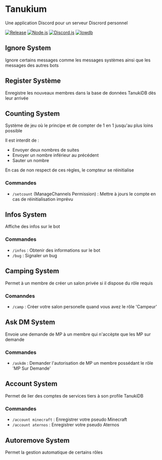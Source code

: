 # Tanukium
Une application Discord pour un serveur Discrord personnel

[![Release](https://img.shields.io/github/package-json/v/Sachanime/Tanukium)](https://github.com/Sachanime/Tanukium)
[![Node.js](https://img.shields.io/badge/Node.js-v23.0.0-%235FA04E?logo=Node.js)](https://nodejs.org/)
[![Discord.js](https://img.shields.io/badge/dynamic/json?url=https%3A%2F%2Fraw.githubusercontent.com%2FSachanime%2FTanukium%2Fmain%2Fpackage-lock.json&query=%24.packages%5B'node_modules%2Fdiscord.js'%5D.version&label=Discord.js&color=%235865f2&logo=Discord.js)](https://discord.js.org/)
[![lowdb](https://img.shields.io/badge/dynamic/json?url=https%3A%2F%2Fraw.githubusercontent.com%2FSachanime%2FTanukium%2Fmain%2Fpackage-lock.json&query=%24.packages%5B'node_modules%2Flowdb'%5D.version&label=lowdb)](https://github.com/typicode/lowdb)

## Ignore System
Ignore certains messages comme les messages systèmes ainsi que les messages des autres bots

## Register Système
Enregistre les nouveaux membres dans la base de données TanukiDB dès leur arrivée

## Counting System
Système de jeu où le principe et de compter de 1 en 1 jusqu'au plus loins possible

Il est interdit de : 

- Envoyer deux nombres de suites
- Envoyer un nombre inférieur au précédent
- Sauter un nombre

En cas de non respect de ces règles, le compteur se réinitialise

### Commandes
- `/setcount` (ManageChannels Permission) : Mettre à jours le compte en cas de réinitialisation imprévu

## Infos System
Affiche des infos sur le bot

### Commandes
- `/infos` : Obtenir des informations sur le bot
- `/bug` : Signaler un bug

## Camping System
Permet à un membre de créer un salon privée si il dispose du rôle requis

### Comanndes 
- `/camp` : Créer votre salon personelle quand vous avez le rôle 'Campeur'

## Ask DM System
Envoie une demande de MP à un membre qui n'accèpte que les MP sur demande

### Commandes
- `/askdm` : Demander l'autorisation de MP un membre possédant le rôle 'MP Sur Demande'

## Account System
Permet de lier des comptes de services tiers à son profile TanukiDB

### Commandes
- `/account minecraft` : Enregistrer votre pseudo Minecraft
- `/account aternos` : Enregistrer votre pseudo Aternos

## Autoremove System
Permet la gestion automatique de certains rôles
